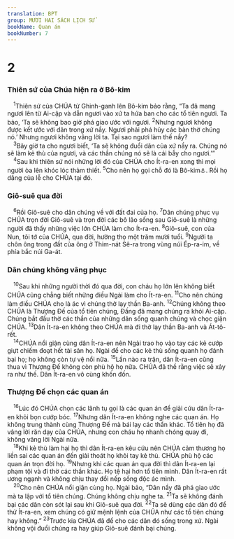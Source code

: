 ```yaml
---
translation: BPT
group: MƯƠI HAI SÁCH LỊCH SỬ
bookName: Quan án 
bookNumber: 7
---
```


<div class="title"><h1>2</h1><h3>Thiên sứ của Chúa hiện ra ở Bô-kim</h3></div>
<span class="verse cac_2_1"> <sup>1</sup>Thiên sứ của CHÚA từ Ghinh-ganh lên Bô-kim bảo rằng, “Ta đã mang ngươi lên từ Ai-cập và dẫn ngươi vào xứ ta hứa ban cho các tổ tiên ngươi. Ta bảo, ‘Ta sẽ không bao giờ phá giao ước với ngươi.</span>
<span class="verse cac_2_2"><sup>2</sup>Nhưng ngươi không được kết ước với dân trong xứ nầy. Ngươi phải phá hủy các bàn thờ chúng nó.’ Nhưng ngươi không vâng lời ta. Tại sao ngươi làm thế nầy?<br/></span>
<span class="verse cac_2_3"> <sup>3</sup>Bây giờ ta cho ngươi biết, ‘Ta sẽ không đuổi dân của xứ nầy ra. Chúng nó sẽ làm kẻ thù của ngươi, và các thần chúng nó sẽ là cái bẫy cho ngươi.’”<br/></span>
<span class="verse cac_2_4"> <sup>4</sup>Sau khi thiên sứ nói những lời đó của CHÚA cho Ít-ra-en xong thì mọi người òa lên khóc lóc thảm thiết.</span>
<span class="verse cac_2_5"><sup>5</sup>Cho nên họ gọi chỗ đó là Bô-kim<a data-toggle="tooltip" data-placement="bottom" title="Nghĩa là “dân chúng khóc lóc.”">⚓</a>. Rồi họ dâng của lễ cho CHÚA tại đó.<br/></span>
<div class="title"><h3>Giô-suê qua đời</h3></div>
<span class="verse cac_2_6"> <sup>6</sup>Rồi Giô-suê cho dân chúng về với đất đai của họ.</span>
<span class="verse cac_2_7"><sup>7</sup>Dân chúng phục vụ CHÚA trọn đời Giô-suê và trọn đời các bô lão sống sau Giô-suê là những người đã thấy những việc lớn CHÚA làm cho Ít-ra-en.</span>
<span class="verse cac_2_8"><sup>8</sup>Giô-suê, con của Nun, tôi tớ của CHÚA, qua đời, hưởng thọ một trăm mười tuổi.</span>
<span class="verse cac_2_9"><sup>9</sup>Người ta chôn ông trong đất của ông ở Thim-nát Sê-ra trong vùng núi Ép-ra-im, về phía bắc núi Ga-át.<br/></span>
<div class="title"><h3>Dân chúng không vâng phục</h3></div>
<span class="verse cac_2_10"> <sup>10</sup>Sau khi những người thời đó qua đời, con cháu họ lớn lên không biết CHÚA cũng chẳng biết những điều Ngài làm cho Ít-ra-en.</span>
<span class="verse cac_2_11"><sup>11</sup>Cho nên chúng làm điều CHÚA cho là ác vì chúng thờ lạy thần Ba-anh.</span>
<span class="verse cac_2_12"><sup>12</sup>Chúng không theo CHÚA là Thượng Đế của tổ tiên chúng, Đấng đã mang chúng ra khỏi Ai-cập. Chúng bắt đầu thờ các thần của những dân sống quanh chúng và chọc giận CHÚA.</span>
<span class="verse cac_2_13"><sup>13</sup>Dân Ít-ra-en không theo CHÚA mà đi thờ lạy thần Ba-anh và Át-tô-rết.<br/></span>
<span class="verse cac_2_14"> <sup>14</sup>CHÚA nổi giận cùng dân Ít-ra-en nên Ngài trao họ vào tay các kẻ cướp giựt chiếm đoạt hết tài sản họ. Ngài để cho các kẻ thù sống quanh họ đánh bại họ; họ không còn tự vệ nổi nữa.</span>
<span class="verse cac_2_15"><sup>15</sup>Lần nào ra trận, dân Ít-ra-en cũng thua vì Thượng Đế không còn phù hộ họ nữa. CHÚA đã thề rằng việc sẽ xảy ra như thế. Dân Ít-ra-en vô cùng khốn đốn.<br/></span>
<div class="title"><h3>Thượng Đế chọn các quan án</h3></div>
<span class="verse cac_2_16"> <sup>16</sup>Lúc đó CHÚA chọn các lãnh tụ gọi là các quan án để giải cứu dân Ít-ra-en khỏi bọn cướp bóc.</span>
<span class="verse cac_2_17"><sup>17</sup>Nhưng dân Ít-ra-en không nghe các quan án. Họ không trung thành cùng Thượng Đế mà bái lạy các thần khác. Tổ tiên họ đã vâng lời răn dạy của CHÚA, nhưng con cháu họ nhanh chóng quay đi, không vâng lời Ngài nữa.<br/></span>
<span class="verse cac_2_18"> <sup>18</sup>Khi kẻ thù làm hại họ thì dân Ít-ra-en kêu cứu nên CHÚA cảm thương họ liền sai các quan án đến giải thoát họ khỏi tay kẻ thù. CHÚA phù hộ các quan án trọn đời họ.</span>
<span class="verse cac_2_19"><sup>19</sup>Nhưng khi các quan án qua đời thì dân Ít-ra-en lại phạm tội và đi thờ các thần khác. Họ tệ hại hơn tổ tiên mình. Dân Ít-ra-en rất ương ngạnh và không chịu thay đổi nếp sống độc ác mình.<br/></span>
<span class="verse cac_2_20"> <sup>20</sup>Cho nên CHÚA nổi giận cùng họ. Ngài bảo, “Dân nầy đã phá giao ước mà ta lập với tổ tiên chúng. Chúng không chịu nghe ta.</span>
<span class="verse cac_2_21"><sup>21</sup>Ta sẽ không đánh bại các dân còn sót lại sau khi Giô-suê qua đời.</span>
<span class="verse cac_2_22"><sup>22</sup>Ta sẽ dùng các dân đó để thử Ít-ra-en, xem chúng có giữ mệnh lệnh của CHÚA như các tổ tiên chúng hay không.”</span>
<span class="verse cac_2_23"><sup>23</sup>Trước kia CHÚA đã để cho các dân đó sống trong xứ. Ngài không vội đuổi chúng ra hay giúp Giô-suê đánh bại chúng.<br/></span>
